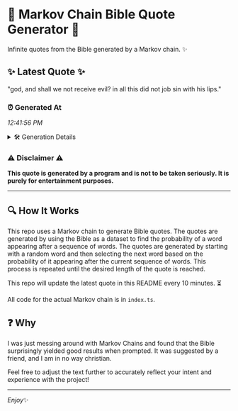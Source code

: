 # 📖 Markov Chain Bible Quote Generator 📖

Infinite quotes from the Bible generated by a Markov chain. ✨

## ✨ Latest Quote ✨
"god, and shall we not receive evil? in all this did not job sin with his lips."

### ⏰ Generated At
*12:41:56 PM*

<details>
    <summary>🛠️ Generation Details</summary>
    <p>
        <strong>🌱 Seed:</strong> god,<br>
        <strong>🔄 Iterations:</strong> 16<br>
        <strong>📜 Context History:</strong><br>[ god, ]: and<br>[ god,, and ]: shall<br>[ god,, and, shall ]: we<br>[ god,, and, shall, we ]: not<br>[ god,, and, shall, we, not ]: receive<br>[ god,, and, shall, we, not, receive ]: evil?<br>[ and, shall, we, not, receive, evil? ]: in<br>[ shall, we, not, receive, evil?, in ]: all<br>[ we, not, receive, evil?, in, all ]: this<br>[ not, receive, evil?, in, all, this ]: did<br>[ receive, evil?, in, all, this, did ]: not<br>[ evil?, in, all, this, did, not ]: job<br>[ in, all, this, did, not, job ]: sin<br>[ all, this, did, not, job, sin ]: with<br>[ this, did, not, job, sin, with ]: his<br>[ did, not, job, sin, with, his ]: lips.<br>
    </p>
</details>

### ⚠️ Disclaimer ⚠️
**This quote is generated by a program and is not to be taken seriously. It is purely for entertainment purposes.**

---

## 🔍 How It Works

This repo uses a Markov chain to generate Bible quotes. The quotes are generated by using the Bible as a dataset to find the probability of a word appearing after a sequence of words. The quotes are generated by starting with a random word and then selecting the next word based on the probability of it appearing after the current sequence of words. This process is repeated until the desired length of the quote is reached.

This repo will update the latest quote in this README every 10 minutes. ⏳

All code for the actual Markov chain is in `index.ts`.

## ❓ Why

I was just messing around with Markov Chains and found that the Bible surprisingly yielded good results when prompted. 
It was suggested by a friend, and I am in no way christian.

Feel free to adjust the text further to accurately reflect your intent and experience with the project!

---

*Enjoy*✨
